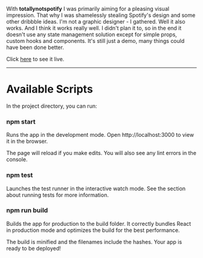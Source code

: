 
With **totallynotspotify** I was primarily aiming for a pleasing visual impression. 
That why I was shamelessly stealing Spotify's design and some other dribbble ideas. I'm not a graphic designer - I gathered. 
Well it also works. And I think it works really well. I didn't plan it to, so in the end it doesn't use any state management solution except for simple props, custom hooks and components. It's still just a demo, many things could have been done better.

Click [here](https://safeands0und.github.io/totallynotspotify/) to see it live. 

<hr>

# Available Scripts
In the project directory, you can run:

### npm start
Runs the app in the development mode.
Open http://localhost:3000 to view it in the browser.

The page will reload if you make edits.
You will also see any lint errors in the console.

### npm test
Launches the test runner in the interactive watch mode.
See the section about running tests for more information.

### npm run build
Builds the app for production to the build folder.
It correctly bundles React in production mode and optimizes the build for the best performance.

The build is minified and the filenames include the hashes.
Your app is ready to be deployed!
